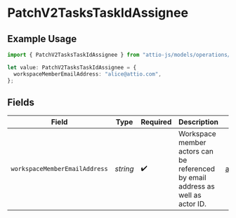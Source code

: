 # PatchV2TasksTaskIdAssignee

## Example Usage

```typescript
import { PatchV2TasksTaskIdAssignee } from "attio-js/models/operations/patchv2taskstaskid.js";

let value: PatchV2TasksTaskIdAssignee = {
  workspaceMemberEmailAddress: "alice@attio.com",
};
```

## Fields

| Field                                                                           | Type                                                                            | Required                                                                        | Description                                                                     | Example                                                                         |
| ------------------------------------------------------------------------------- | ------------------------------------------------------------------------------- | ------------------------------------------------------------------------------- | ------------------------------------------------------------------------------- | ------------------------------------------------------------------------------- |
| `workspaceMemberEmailAddress`                                                   | *string*                                                                        | :heavy_check_mark:                                                              | Workspace member actors can be referenced by email address as well as actor ID. | alice@attio.com                                                                 |